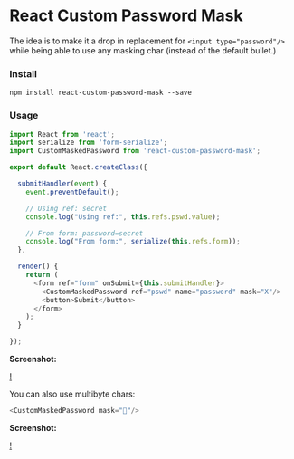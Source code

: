 # React Custom Password Mask

The idea is to make it a drop in replacement for `<input type="password"/>` while being able to use any masking char (instead of the default bullet.)

### Install

```shell
npm install react-custom-password-mask --save
```

### Usage

```javascript
import React from 'react';
import serialize from 'form-serialize';
import CustomMaskedPassword from 'react-custom-password-mask';

export default React.createClass({

  submitHandler(event) {
    event.preventDefault();

    // Using ref: secret
    console.log("Using ref:", this.refs.pswd.value);

    // From form: password=secret
    console.log("From form:", serialize(this.refs.form));
  },

  render() {
    return (
      <form ref="form" onSubmit={this.submitHandler}>
        <CustomMaskedPassword ref="pswd" name="password" mask="X"/>
        <button>Submit</button>
      </form>
    );
  }

}); 

```

__Screenshot:__

[!](./screenshots/screenshot-x.png)

You can also use multibyte chars:

```javascript
<CustomMaskedPassword mask="💩"/>
```

__Screenshot:__

[!](./screenshots/screenshot-poo.png)
